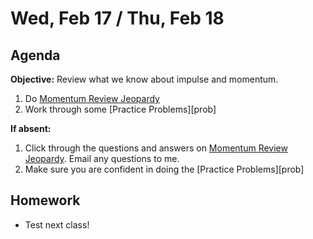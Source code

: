 Wed, Feb 17 / Thu, Feb 18
==================

Agenda
---------
**Objective:** Review what we know about impulse and momentum.

1. Do [Momentum Review Jeopardy][jeopardy]
2. Work through some [Practice Problems][prob]

**If absent:**

1. Click through the questions and answers on [Momentum Review Jeopardy][jeopardy].  Email any questions to me.
2. Make sure you are confident in doing the [Practice Problems][prob]

Homework 
-------------
- Test next class!

[jeopardy]: https://jeopardylabs.com/play/06-momentum-review-2



<!--stackedit_data:
eyJoaXN0b3J5IjpbNDQyNzg1NTMyLC01ODU4MjQ4Myw2MTc3OD
A5MDQsLTE2MTQxOTI4NCw1MTI2OTM1NTQsOTA3ODkyMzQ2LDYz
MzQ2MzM1OCw3NDY2NDgwMzAsLTcxMDcwOTQyNiwzNTE5MjgzMT
EsLTE3Mjk1Njg2OTUsLTE4NjkxNjU1MjgsMTI5MDExNjQwMywt
MTMwNzgxNTAyOSw0NTMzMzU4MTgsLTY2MDk1Mjc5MywtMTM3MT
MxODAyOSwtMTcxOTUzODE5LC05OTAwMDI1MTYsLTEzMjc2MjQx
NzJdfQ==
-->